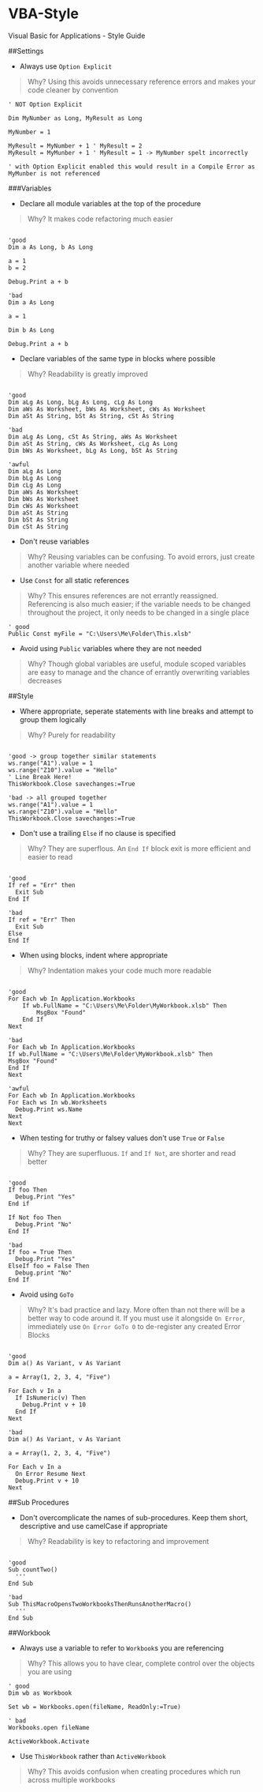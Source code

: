 # VBA-Style
Visual Basic for Applications - Style Guide

##Settings

* Always use ```Option Explicit```

> Why? Using this avoids unnecessary reference errors and makes your code cleaner by convention 

```vba
' NOT Option Explicit

Dim MyNumber as Long, MyResult as Long

MyNumber = 1

MyResult = MyNumber + 1 ' MyResult = 2
MyResult = MyMunber + 1 ' MyResult = 1 -> MyNumber spelt incorrectly

' with Option Explicit enabled this would result in a Compile Error as MyMunber is not referenced
```

###Variables

* Declare all module variables at the top of the procedure

> Why? It makes code refactoring much easier

```vba

'good
Dim a As Long, b As Long

a = 1
b = 2

Debug.Print a + b

'bad
Dim a As Long

a = 1

Dim b As Long

Debug.Print a + b
```

* Declare variables of the same type in blocks where possible

> Why? Readability is greatly improved

```vba

'good
Dim aLg As Long, bLg As Long, cLg As Long
Dim aWs As Worksheet, bWs As Worksheet, cWs As Worksheet
Dim aSt As String, bSt As String, cSt As String

'bad
Dim aLg As Long, cSt As String, aWs As Worksheet
Dim aSt As String, cWs As Worksheet, cLg As Long
Dim bWs As Worksheet, bLg As Long, bSt As String

'awful
Dim aLg As Long
Dim bLg As Long
Dim cLg As Long
Dim aWs As Worksheet
Dim bWs As Worksheet
Dim cWs As Worksheet
Dim aSt As String
Dim bSt As String
Dim cSt As String
``` 

* Don't reuse variables

> Why? Reusing variables can be confusing. To avoid errors, just create another variable where needed

* Use ```Const``` for all static references

> Why? This ensures references are not errantly reassigned. Referencing is also much easier; if the variable needs to be changed throughout the project, it only needs to be changed in a single place

```vba
' good
Public Const myFile = "C:\Users\Me\Folder\This.xlsb"
```

* Avoid using ```Public``` variables where they are not needed

> Why? Though global variables are useful, module scoped variables are easy to manage and the chance of errantly overwriting variables decreases

##Style

* Where appropriate, seperate statements with line breaks and attempt to group them logically

> Why? Purely for readability

```vba

'good -> group together similar statements
ws.range("A1").value = 1
ws.range("Z10").value = "Hello"
' Line Break Here!
ThisWorkbook.Close savechanges:=True

'bad -> all grouped together
ws.range("A1").value = 1
ws.range("Z10").value = "Hello"
ThisWorkbook.Close savechanges:=True
```

* Don't use a trailing ```Else``` if no clause is specified

> Why? They are superflous. An ```End If``` block exit is more efficient and easier to read

```vba

'good
If ref = "Err" then
  Exit Sub
End If

'bad
If ref = "Err" Then
  Exit Sub
Else
End If
```

* When using blocks, indent where appropriate

> Why? Indentation makes your code much more readable

```vba 

'good
For Each wb In Application.Workbooks
    If wb.FullName = "C:\Users\Me\Folder\MyWorkbook.xlsb" Then
        MsgBox "Found"
    End If
Next

'bad
For Each wb In Application.Workbooks
If wb.FullName = "C:\Users\Me\Folder\MyWorkbook.xlsb" Then
MsgBox "Found"
End If
Next

'awful
For Each wb In Application.Workbooks
For Each ws In wb.Worksheets
  Debug.Print ws.Name
Next
Next
```

* When testing for truthy or falsey values don't use ```True``` or ```False```

> Why? They are superfluous. ```If``` and ```If Not```, are shorter and read better 

```vba

'good
If foo Then
  Debug.Print "Yes"
End if

If Not foo Then
  Debug.Print "No"
End If

'bad 
If foo = True Then
  Debug.Print "Yes"
ElseIf foo = False Then
  Debug.print "No"
End If

```

* Avoid using ```GoTo```

> Why? It's bad practice and lazy. More often than not there will be a better way to code around it. If you must use it alongside ```On Error```, immediately use ```On Error GoTo 0``` to de-register any created Error Blocks 

```vba

'good
Dim a() As Variant, v As Variant

a = Array(1, 2, 3, 4, "Five")

For Each v In a
  If IsNumeric(v) Then
    Debug.Print v + 10
  End If
Next

'bad
Dim a() As Variant, v As Variant

a = Array(1, 2, 3, 4, "Five")

For Each v In a
  On Error Resume Next
  Debug.Print v + 10
Next

```

##Sub Procedures

* Don't overcomplicate the names of sub-procedures. Keep them short, descriptive and use camelCase if appropriate

> Why? Readability is key to refactoring and improvement

```vba 

'good
Sub countTwo()
  '''
End Sub

'bad
Sub ThisMacroOpensTwoWorkbooksThenRunsAnotherMacro()
  '''
End Sub
```

##Workbook

* Always use a variable to refer to ```Workbook```s you are referencing

> Why? This allows you to have clear, complete control over the objects you are using
 
```vba
' good
Dim wb as Workbook

Set wb = Workbooks.open(fileName, ReadOnly:=True)

' bad
Workbooks.open fileName

ActiveWorkbook.Activate

```

* Use ```ThisWorkbook``` rather than ```ActiveWorkbook```

> Why? This avoids confusion when creating procedures which run across multiple workbooks
